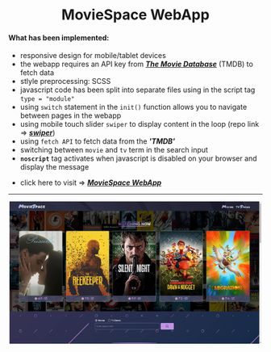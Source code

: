 <h1 align="center">MovieSpace WebApp</h1>

#### What has been implemented:

- responsive design for mobile/tablet devices
- the webapp requires an API key from [_**The Movie Database**_](https://themoviedb.org/) (TMDB) to fetch data
- stlyle preprocessing: SCSS
- javascript code has been split into separate files using in the script tag `type = "module"`
- using `switch` statement in the `init()` function allows you to navigate between pages in the webapp
- using mobile touch slider `swiper` to display content in the loop (repo link => [_**swiper**_](https://github.com/nolimits4web/swiper))
- using `fetch API` to fetch data from the _**'TMDB'**_
- switching between `movie` and `tv` term in the search input
- **`noscript`** tag activates when javascript is disabled on your browser and display the message
<!-- - switch dark/light theme cklicking button with animation -->
- click here to visit => [_**MovieSpace WebApp**_](https://movietvspace.netlify.app/)

---

<div align="center">
    <p style="width: 500px;">
        <a href="https://movietvspace.netlify.app/" target="_blank" >
            <img src ="./images/baner/movie-baner.png" alt="MovieSpace WebApp" width="600">
        </a>
    </p>
</div>

